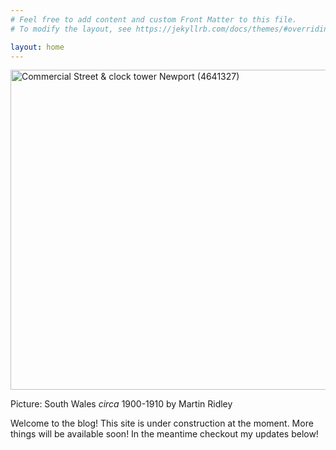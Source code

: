 ```yaml
---
# Feel free to add content and custom Front Matter to this file.
# To modify the layout, see https://jekyllrb.com/docs/themes/#overriding-theme-defaults

layout: home
---
```



<a title="Martin Ridley
, Public domain, via Wikimedia Commons" href="https://commons.wikimedia.org/wiki/File:Commercial_Street_%26_clock_tower_Newport_(4641327).jpg"><img width="512" alt="Commercial Street &amp; clock tower Newport (4641327)" src="https://upload.wikimedia.org/wikipedia/commons/thumb/2/27/Commercial_Street_%26_clock_tower_Newport_%284641327%29.jpg/512px-Commercial_Street_%26_clock_tower_Newport_%284641327%29.jpg"></a>


Picture: South Wales <i>circa</i>  1900-1910 by Martin Ridley


Welcome to the blog! This site is under construction at the moment. More things will be available soon! In the meantime checkout my updates below!

